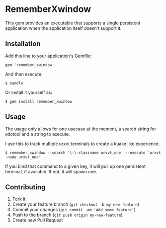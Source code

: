 # RememberXwindow

This gem provides an executable that supports a single persistent application when the application itself doesn't support it.

## Installation

Add this line to your application's Gemfile:

    gem 'remember_xwindow'

And then execute:

    $ bundle

Or install it yourself as:

    $ gem install remember_xwindow

## Usage

The usage only allows for one usecase at the moment, a search string for xdotool and a string to execute.

I use this to track multiple urxvt terminals to create a kuake like experience.

    $ remember_xwindow --search '\-\-classname urxvt_one' --execute 'urxvt -name urxvt_one'

If you bind that command to a given key, it will pull up one persistent terminal, if available.  If not, it will spawn one.

## Contributing

1. Fork it
2. Create your feature branch (`git checkout -b my-new-feature`)
3. Commit your changes (`git commit -am 'Add some feature'`)
4. Push to the branch (`git push origin my-new-feature`)
5. Create new Pull Request
